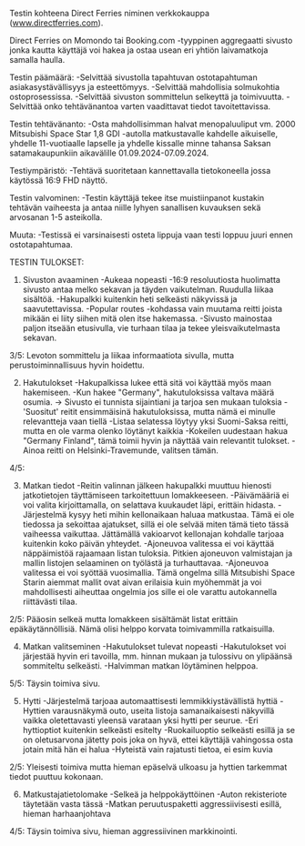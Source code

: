 Testin kohteena Direct Ferries niminen verkkokauppa (www.directferries.com).

Direct Ferries on Momondo tai Booking.com -tyyppinen aggregaatti sivusto jonka kautta käyttäjä voi hakea ja ostaa usean eri yhtiön laivamatkoja samalla haulla.

Testin päämäärä:
-Selvittää sivustolla tapahtuvan ostotapahtuman asiakasystävällisyys ja esteettömyys. 
-Selvittää mahdollisia solmukohtia ostoprosessissa. 
-Selvittää sivuston sommittelun selkeyttä ja toimivuutta. 
-Selvittää onko tehtävänantoa varten vaadittavat tiedot tavoitettavissa.  

Testin tehtävänanto:
-Osta mahdollisimman halvat menopaluuliput vm. 2000 Mitsubishi Space Star 1,8 GDI -autolla matkustavalle kahdelle aikuiselle, yhdelle 11-vuotiaalle lapselle ja yhdelle kissalle minne tahansa Saksan satamakaupunkiin aikavälille 01.09.2024-07.09.2024.

Testiympäristö:
-Tehtävä suoritetaan kannettavalla tietokoneella jossa käytössä 16:9 FHD näyttö.

Testin valvominen:
-Testin käyttäjä tekee itse muistiinpanot kustakin tehtävän vaiheesta ja antaa niille lyhyen sanallisen kuvauksen sekä arvosanan 1-5 asteikolla.

Muuta:
-Testissä ei varsinaisesti osteta lippuja vaan testi loppuu juuri ennen ostotapahtumaa.


TESTIN TULOKSET:

1. Sivuston avaaminen
-Aukeaa nopeasti
-16:9 resoluutiosta huolimatta sivusto antaa melko sekavan ja täyden vaikutelman. Ruudulla liikaa sisältöä.
-Hakupalkki kuitenkin heti selkeästi näkyvissä ja saavutettavissa.
-Popular routes -kohdassa vain muutama reitti joista mikään ei liity siihen mitä olen itse hakemassa.
-Sivusto mainostaa paljon itseään etusivulla, vie turhaan tilaa ja tekee yleisvaikutelmasta sekavan.

3/5: Levoton sommittelu ja liikaa informaatiota sivulla, mutta perustoiminnallisuus hyvin hoidettu.

2. Hakutulokset
-Hakupalkissa lukee että sitä voi käyttää myös maan hakemiseen.
-Kun hakee "Germany", hakutuloksissa valtava määrä osumia.
    -> Sivusto ei tunnista sijaintiani ja tarjoa sen mukaan tuloksia
    -'Suositut' reitit ensimmäisinä hakutuloksissa, mutta nämä ei minulle relevantteja vaan tiellä
-Listaa selatessa löytyy yksi Suomi-Saksa reitti, mutta en ole varma olenko löytänyt kaikkia
-Kokeilen uudestaan hakua "Germany Finland", tämä toimii hyvin ja näyttää vain relevantit tulokset.
-Ainoa reitti on Helsinki-Travemunde, valitsen tämän.

4/5:

3. Matkan tiedot
-Reitin valinnan jälkeen hakupalkki muuttuu hienosti jatkotietojen täyttämiseen tarkoitettuun lomakkeeseen.
-Päivämääriä ei voi valita kirjoittamalla, on selattava kuukaudet läpi, erittäin hidasta.
-Järjestelmä kysyy heti mihin kellonaikaan haluaa matkustaa. Tämä ei ole tiedossa ja sekoittaa ajatukset, sillä ei ole selvää miten tämä tieto tässä vaiheessa vaikuttaa. Jättämällä vakioarvot kellonajan kohdalle tarjoaa kuitenkin koko päivän yhteydet.
-Ajoneuvoa valitessa ei voi käyttää näppäimistöä rajaamaan listan tuloksia. Pitkien ajoneuvon valmistajan ja mallin listojen selaaminen on työlästä ja turhauttavaa.
-Ajoneuvoa valitessa ei voi syöttää vuosimallia. Tämä ongelma sillä Mitsubishi Space Starin aiemmat mallit ovat aivan erilaisia kuin myöhemmät ja voi mahdollisesti aiheuttaa ongelmia jos sille ei ole varattu autokannella riittävästi tilaa.

2/5: Pääosin selkeä mutta lomakkeen sisältämät listat erittäin epäkäytännöllisiä. Nämä olisi helppo korvata toimivammilla ratkaisuilla.

4. Matkan valitseminen
-Hakutulokset tulevat nopeasti
-Hakutulokset voi järjestää hyvin eri tavoilla, mm. hinnan mukaan ja tulossivu on ylipäänsä sommiteltu selkeästi.
-Halvimman matkan löytäminen helppoa.

5/5: Täysin toimiva sivu.

5. Hytti
-Järjestelmä tarjoaa automaattisesti lemmikkiystävällistä hyttiä
-Hyttien varausnäkymä outo, useita listoja samanaikaisesti näkyvillä vaikka oletettavasti yleensä varataan yksi hytti per seurue.
-Eri hyttioptiot kuitenkin selkeästi esitelty
-Ruokailuoptio selkeästi esillä ja se on oletusarvona jätetty pois joka on hyvä, ettei käyttäjä vahingossa osta jotain mitä hän ei halua
-Hyteistä vain rajatusti tietoa, ei esim kuvia

2/5: Yleisesti toimiva mutta hieman epäselvä ulkoasu ja hyttien tarkemmat tiedot puuttuu kokonaan. 

6. Matkustajatietolomake
-Selkeä ja helppokäyttöinen
-Auton rekisteriote täytetään vasta tässä
-Matkan peruutuspaketti aggressiivisesti esillä, hieman harhaanjohtava

4/5: Täysin toimiva sivu, hieman aggressiivinen markkinointi.